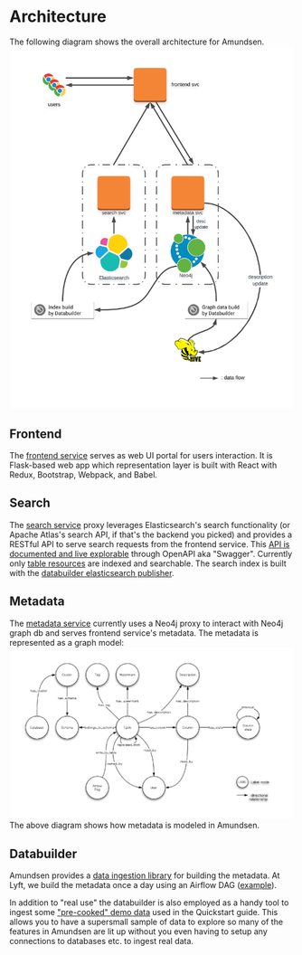 # Architecture

The following diagram shows the overall architecture for Amundsen.
![](img/Amundsen_Architecture.png)

## Frontend
The [frontend service](https://github.com/lyft/amundsenfrontendlibrary#amundsen-frontend-service) serves as web UI portal for users interaction. 
It is Flask-based web app which representation layer is built with React with Redux, Bootstrap, Webpack, and Babel.

## Search
The [search service](https://github.com/lyft/amundsensearchlibrary#amundsen-search-service) proxy leverages Elasticsearch's search functionality (or Apache Atlas's search API, if that's the backend you picked) and 
provides a RESTful API to serve search requests from the frontend service. This [API is documented and live explorable](https://github.com/lyft/amundsensearchlibrary#api-documentation) through OpenAPI aka "Swagger".
Currently only [table resources](https://github.com/lyft/amundsendatabuilder/blob/master/databuilder/models/elasticsearch_document.py) are indexed and searchable.
The search index is built with the [databuilder elasticsearch publisher](https://github.com/lyft/amundsendatabuilder/blob/master/databuilder/publisher/elasticsearch_publisher.py).

## Metadata
The [metadata service](https://github.com/lyft/amundsenmetadatalibrary#amundsen-metadata-service) currently uses a Neo4j proxy to interact with Neo4j graph db and serves frontend service's metadata. 
The metadata is represented as a graph model:
![](img/graph_model.png)
The above diagram shows how metadata is modeled in Amundsen.

## Databuilder
Amundsen provides a [data ingestion library](https://github.com/lyft/amundsendatabuilder) for building the metadata. At Lyft, we build the metadata once a day 
using an Airflow DAG ([example](https://github.com/lyft/amundsendatabuilder/blob/master/example/dags/sample_dag.py)).

In addition to "real use" the databuilder is also employed as a handy tool to ingest some ["pre-cooked" demo data](https://github.com/lyft/amundsendatabuilder/blob/master/example/sample_data/) used in the Quickstart guide. This allows you to have a supersmall sample of data to explore so many of the features in Amundsen are lit up without you even having to setup any connections to databases etc. to ingest real data.
